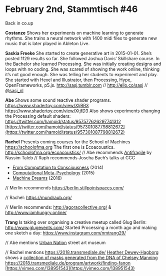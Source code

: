 # **February 2nd, Stammtisch #46**

Back in co.up

**Costanze**
Shows her experiments on machine learning to generate rhythms. She trains a neural network with 1400 midi files to generate new music that is later played in Ableton Live.

**Saskia Freeke**
She started to create generative art in 2015-01-01. She’s posted 1129 results so far. She followed Joshua Davis’ Skillshare course. In the Bachelor she learned Processing. She was initially creating designs and loops with no coding. She was scared of showing the work online, thinking it’s not good enough. She was telling her students to experiment and play.
She started with Hexel and Illustrator, then Processing, Hype, OpenFrameworks, p5.js. 
http://sasj.tumblr.com // http://ello.co/sasj // [@sasj_nl](http://twitter.com/sasj_nl)

**Abe**
Shows some sound reactive shader programs.
https://www.shadertoy.com/view/XljBR3
https://www.shadertoy.com/view/XtjfD3
Also shows experiments changing the Processing default shaders: https://twitter.com/hamoid/status/957577626297741312
[https://twitter.com/hamoid/status/957301087798812672](https://twitter.com/hamoid/status/957301087798812672)

**Rachel**
Presents coming courses for the School of Machines https://schoolofma.org The first one is Ecoacoustics. http://schoolofma.org/ecoacoustics/
// Abe recommends [Antifragile](https://en.wikipedia.org/wiki/Antifragile) by Nassim Taleb
// Raph recommends Joscha Bach’s talks at CCC

- [From Computation to Consciousness](https://media.ccc.de/v/31c3_-_6573_-_en_-_saal_2_-_201412281130_-_from_computation_to_consciousness_-_joscha) (2014)
- [Computational Meta-Psychology](https://media.ccc.de/v/32c3-7483-computational_meta-psychology) (2015)
- [Machine Dreams](https://media.ccc.de/v/33c3-8369-machine_dreams#t=304) (2016)

// Merlin recommends https://berlin.stillpointspaces.com/

// Rachel: https://mundraub.org/

// Merlin recommends: http://agoracollective.org/ & http://www.iamhungry.online/

**Trang**
Is taking over organising a creative meetup called Glug Berlin: http://www.glugevents.com/
Started Processing a month ago and making one sketch a day: https://www.instagram.com/nmtrang29/

// Abe mentions [Urban Nation](https://urban-nation.com/) street art museum

// Rachel mentions
https://2018.transmediale.de/
[Heather Dewey-Hagborg](http://deweyhagborg.com/) shows a [collection of masks generated from the DNA of Chelsey Manning](http://deweyhagborg.com/projects/probably-chelsea)
https://2018.transmediale.de/program/artwork/finding-fanon
[https://vimeo.com/138951543](https://vimeo.com/138951543)
